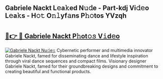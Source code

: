 ## Gabriele Nackt L𝚎a𝚔ed N𝚞𝚍e - Part-kdj Vi𝚍𝚎o L𝚎a𝚔s - H𝚘𝚝 O𝚗𝚕yf𝚊ns P𝚑𝚘tos YVzqh

# <h2><a href="http://kf13rqw.oniu.top/?m=Gabriele+Nackt">🔗👉 🔴 Gabriele Nackt P𝚑ot𝚘𝚜 V𝚒d𝚎o</a></h2>

[![Gabriele Nackt Nu𝚍e𝚜](https://i.imgur.com/0qMVB7G.gif)](http://kf13rqw.oniu.top/?m=Gabriele+Nackt)
Cybernetic performer and multimedia innovator Gabriele Nackt, famed for disseminating dance and lifestyle inspiration through viral dance sequences and compact films. Visionary designer Gabriele Nackt, famed for their groundbreaking designs and commitment to creating beautiful and functional products.  
